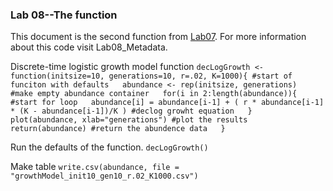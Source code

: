 ### Lab 08--The function 
This document is the second function from [Lab07](https://github.com/chelzpretz/ComputationalBiology/blob/master/Labs/Lab07/Lab07_BuildingFunctions.r). For more information about this code visit Lab08_Metadata.

Discrete-time logistic growth model function 
`decLogGrowth <- function(initsize=10, generations=10, r=.02, K=1000){ #start of funciton with defaults  
  abundance <- rep(initsize, generations)  #make empty abundance container  
  for(i in 2:length(abundance)){           #start for loop  
  abundance[i] = abundance[i-1] + ( r * abundance[i-1] * (K - abundance[i-1])/K ) #declog growht equation  
  }  
  plot(abundance, xlab="generations") #plot the results   
  return(abundance) #return the abundence data  
}`  

Run the defaults of the function.
`decLogGrowth()`

Make table 
`write.csv(abundance, file = "growthModel_init10_gen10_r.02_K1000.csv")`